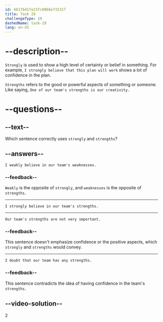 ```yaml
---
id: 6617b41fe23fc0066e715317
title: Task 29
challengeType: 19
dashedName: task-29
lang: en-US
---
```


# --description--

`Strongly` is used to show a high level of certainty or belief in something. For example, `I strongly believe that this plan will work` shows a lot of confidence in the plan. 

`Strengths` refers to the good or powerful aspects of something or someone. Like saying, `One of our team's strengths is our creativity.`

# --questions--

## --text--

Which sentence correctly uses `strongly` and `strengths`?

## --answers--

`I weakly believe in our team's weaknesses.`

### --feedback--

`Weakly` is the opposite of `strongly`, and `weaknesses` is the opposite of `strengths`.

---

`I strongly believe in our team's strengths.`

---

`Our team's strengths are not very important.`

### --feedback--

This sentence doesn't emphasize confidence or the positive aspects, which `strongly` and `strengths` would convey.

---

`I doubt that our team has any strengths.`

### --feedback--

This sentence contradicts the idea of having confidence in the team's `strengths`.

## --video-solution--

2
